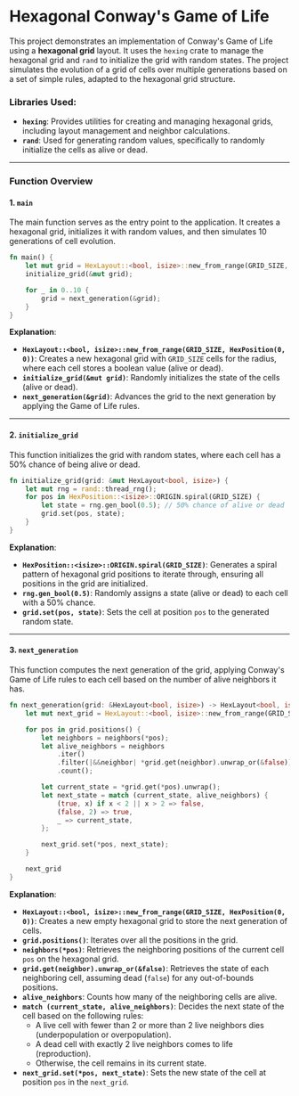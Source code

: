 # Hexagonal Conway's Game of Life

This project demonstrates an implementation of Conway's Game of Life using a **hexagonal grid** layout. It uses the `hexing` crate to manage the hexagonal grid and `rand` to initialize the grid with random states. The project simulates the evolution of a grid of cells over multiple generations based on a set of simple rules, adapted to the hexagonal grid structure.

### Libraries Used:
- **`hexing`**: Provides utilities for creating and managing hexagonal grids, including layout management and neighbor calculations.
- **`rand`**: Used for generating random values, specifically to randomly initialize the cells as alive or dead.

---

### Function Overview

#### 1. **`main`**  
The main function serves as the entry point to the application. It creates a hexagonal grid, initializes it with random values, and then simulates 10 generations of cell evolution.

```rust
fn main() {
    let mut grid = HexLayout::<bool, isize>::new_from_range(GRID_SIZE, HexPosition(0, 0));
    initialize_grid(&mut grid);

    for _ in 0..10 {
        grid = next_generation(&grid);
    }
}
```

**Explanation**:
- **`HexLayout::<bool, isize>::new_from_range(GRID_SIZE, HexPosition(0, 0))`**: Creates a new hexagonal grid with `GRID_SIZE` cells for the radius, where each cell stores a boolean value (alive or dead).
- **`initialize_grid(&mut grid)`**: Randomly initializes the state of the cells (alive or dead).
- **`next_generation(&grid)`**: Advances the grid to the next generation by applying the Game of Life rules.

---

#### 2. **`initialize_grid`**  
This function initializes the grid with random states, where each cell has a 50% chance of being alive or dead.

```rust
fn initialize_grid(grid: &mut HexLayout<bool, isize>) {
    let mut rng = rand::thread_rng();
    for pos in HexPosition::<isize>::ORIGIN.spiral(GRID_SIZE) {
        let state = rng.gen_bool(0.5); // 50% chance of alive or dead
        grid.set(pos, state);
    }
}
```

**Explanation**:
- **`HexPosition::<isize>::ORIGIN.spiral(GRID_SIZE)`**: Generates a spiral pattern of hexagonal grid positions to iterate through, ensuring all positions in the grid are initialized.
- **`rng.gen_bool(0.5)`**: Randomly assigns a state (alive or dead) to each cell with a 50% chance.
- **`grid.set(pos, state)`**: Sets the cell at position `pos` to the generated random state.

---

#### 3. **`next_generation`**  
This function computes the next generation of the grid, applying Conway's Game of Life rules to each cell based on the number of alive neighbors it has.

```rust
fn next_generation(grid: &HexLayout<bool, isize>) -> HexLayout<bool, isize> {
    let mut next_grid = HexLayout::<bool, isize>::new_from_range(GRID_SIZE, HexPosition(0, 0));

    for pos in grid.positions() {
        let neighbors = neighbors(*pos);
        let alive_neighbors = neighbors
            .iter()
            .filter(|&&neighbor| *grid.get(neighbor).unwrap_or(&false))
            .count();

        let current_state = *grid.get(*pos).unwrap();
        let next_state = match (current_state, alive_neighbors) {
            (true, x) if x < 2 || x > 2 => false,
            (false, 2) => true,
            _ => current_state,
        };

        next_grid.set(*pos, next_state);
    }

    next_grid
}
```

**Explanation**:
- **`HexLayout::<bool, isize>::new_from_range(GRID_SIZE, HexPosition(0, 0))`**: Creates a new empty hexagonal grid to store the next generation of cells.
- **`grid.positions()`**: Iterates over all the positions in the grid.
- **`neighbors(*pos)`**: Retrieves the neighboring positions of the current cell `pos` on the hexagonal grid.
- **`grid.get(neighbor).unwrap_or(&false)`**: Retrieves the state of each neighboring cell, assuming dead (`false`) for any out-of-bounds positions.
- **`alive_neighbors`**: Counts how many of the neighboring cells are alive.
- **`match (current_state, alive_neighbors)`**: Decides the next state of the cell based on the following rules:
  - A live cell with fewer than 2 or more than 2 live neighbors dies (underpopulation or overpopulation).
  - A dead cell with exactly 2 live neighbors comes to life (reproduction).
  - Otherwise, the cell remains in its current state.
- **`next_grid.set(*pos, next_state)`**: Sets the new state of the cell at position `pos` in the `next_grid`.

